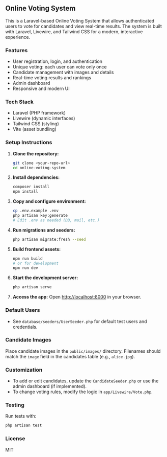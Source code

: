 ## Online Voting System

This is a Laravel-based Online Voting System that allows authenticated users to vote for candidates and view real-time results. The system is built with Laravel, Livewire, and Tailwind CSS for a modern, interactive experience.

### Features
- User registration, login, and authentication
- Unique voting: each user can vote only once
- Candidate management with images and details
- Real-time voting results and rankings
- Admin dashboard
- Responsive and modern UI

### Tech Stack
- Laravel (PHP framework)
- Livewire (dynamic interfaces)
- Tailwind CSS (styling)
- Vite (asset bundling)

### Setup Instructions
1. **Clone the repository:**
   ```sh
   git clone <your-repo-url>
   cd online-voting-system
   ```

2. **Install dependencies:**
   ```sh
   composer install
   npm install
   ```

3. **Copy and configure environment:**
   ```sh
   cp .env.example .env
   php artisan key:generate
   # Edit .env as needed (DB, mail, etc.)
   ```

4. **Run migrations and seeders:**
   ```sh
   php artisan migrate:fresh --seed
   ```

5. **Build frontend assets:**
   ```sh
   npm run build
   # or for development
   npm run dev
   ```

6. **Start the development server:**
   ```sh
   php artisan serve
   ```

7. **Access the app:**
   Open [http://localhost:8000](http://localhost:8000) in your browser.

### Default Users
- See `database/seeders/UserSeeder.php` for default test users and credentials.

### Candidate Images
Place candidate images in the `public/images/` directory. Filenames should match the `image` field in the candidates table (e.g., `alice.jpg`).

### Customization
- To add or edit candidates, update the `CandidateSeeder.php` or use the admin dashboard (if implemented).
- To change voting rules, modify the logic in `app/Livewire/Vote.php`.

### Testing
Run tests with:
```sh
php artisan test
```

### License
MIT

